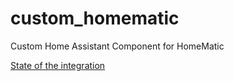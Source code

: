 # custom_homematic
Custom Home Assistant Component for HomeMatic

[State of the integration](https://github.com/danielperna84/custom_homematic/wiki/State-of-the-integration)
